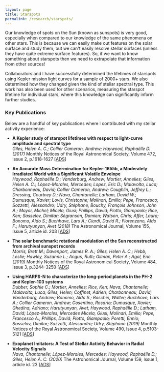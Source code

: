 ```yaml
---
layout: page
title: Starspots
permalink: /research/starspots/
---
```


Our knowledge of spots on the Sun (known as sunspots) is very good, especially when compared to our knowledge of the same phenomena on other stars. This is because we can easily make out features on the solar surface and study them, but we can't easily resolve stellar surfaces (unless they have quite extreme surface features). So, if we want to know something about starspots then we need to extrapolate that information from other sources!

Collaborators and I have successfully determined the lifetimes of starspots using Kepler mission light curves for a sample of 2000+ stars. We also determined how they changed given the kind of stellar spectral type. This work has also been used for other scenarios, measuring the starspot lifetime for individual stars, where this knowledge can significantly inform further studies.

### Key Publications

Below are a handful of key publications where I contributed with my stellar activity experience:

- **A Kepler study of starspot lifetimes with respect to light-curve amplitude and spectral type**\
*Giles, Helen A. C.; Collier Cameron, Andrew; Haywood, Raphaëlle D. (2017)* Monthly Notices of the Royal Astronomical Society, Volume 472, Issue 2, p.1618-1627 [[ADS](https://ui.adsabs.harvard.edu/abs/2017MNRAS.472.1618G/abstract)]

- **An Accurate Mass Determination for Kepler-1655b, a Moderately Irradiated World with a Significant Volatile Envelope**\
*Haywood, Raphaëlle D.; Vanderburg, Andrew; Mortier, Annelies; Giles, Helen A. C.; López-Morales, Mercedes; Lopez, Eric D.; Malavolta, Luca; Charbonneau, David; Collier Cameron, Andrew; Coughlin, Jeffrey L.; Dressing, Courtney D.; Nava, Chantanelle; Latham, David W.; Dumusque, Xavier; Lovis, Christophe; Molinari, Emilio; Pepe, Francesco; Sozzetti, Alessandro; Udry, Stéphane; Bouchy, François Johnson, John A.; Mayor, Michel; Micela, Giusi; Phillips, David; Piotto, Giampaolo; Rice, Ken; Sasselov, Dimitar; Ségransan, Damien; Watson, Chris; Affer, Laura; Bonomo, Aldo S.; Buchhave, Lars A.; Ciardi, David R.; Fiorenzano, Aldo F.; Harutyunyan, Avet (2018)* The Astronomical Journal, Volume 155, Issue 5, article id. 203 [[ADS](https://ui.adsabs.harvard.edu/abs/2018AJ....155..203H/abstract)]

- **The solar benchmark: rotational modulation of the Sun reconstructed from archival sunspot records**\
*Morris, Brett M.; Davenport, James R. A.; Giles, Helen A. C.; Hebb, Leslie; Hawley, Suzanne L.; Angus, Ruth; Gilman, Peter A.; Agol, Eric (2019)* Monthly Notices of the Royal Astronomical Society, Volume 484, Issue 3, p.3244-3250 [[ADS](https://ui.adsabs.harvard.edu/abs/2019MNRAS.484.3244M/abstract)]

- **Using HARPS-N to characterize the long-period planets in the PH-2 and Kepler-103 systems**\
*Dubber, Sophie C.; Mortier, Annelies; Rice, Ken; Nava, Chantanelle; Malavolta, Luca; Giles, Helen; Coffinet, Adrien; Charbonneau, David; Vanderburg, Andrew; Bonomo, Aldo S.; Boschin, Walter; Buchhave, Lars A.; Collier Cameron, Andrew; Cosentino, Rosario; Dumusque, Xavier; Ghedina, Adriano; Harutyunyan, Avet; Haywood, Raphaëlle D.; Latham, David; López-Morales, Mercedes Micela, Giusi; Molinari, Emilio; Pepe, Francesco A.; Phillips, David; Piotto, Giampaolo; Poretti, Ennio; Sasselov, Dimitar; Sozzetti, Alessandro; Udry, Stéphane (2019)* Monthly Notices of the Royal Astronomical Society, Volume 490, Issue 4, p.5103-5121 [[ADS](https://ui.adsabs.harvard.edu/abs/2019MNRAS.490.5103D/abstract)]

- **Exoplanet Imitators: A Test of Stellar Activity Behavior in Radial Velocity Signals**\
*Nava, Chantanelle; López-Morales, Mercedes; Haywood, Raphaëlle D.; Giles, Helen A. C. (2020)* The Astronomical Journal, Volume 159, Issue 1, article id. 23 [[ADS](https://ui.adsabs.harvard.edu/abs/2020AJ....159...23N/abstract)]
